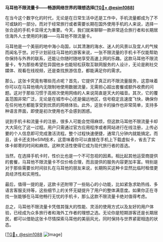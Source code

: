 **马耳他不限流量卡——畅游网络世界的理想选择[[TG💪+ @esim1088](https://t.me/s/esim1088)]**

在当今这个数字化的时代，无论是在日常生活中还是工作中，手机流量都成为了不可或缺的一部分。而对于经常旅行或者需要长期在国外使用手机的人来说，选择一张合适的手机卡显得尤为重要。今天，我们就来聊聊一款非常适合旅行者和长期居住海外人士使用的利器——马耳他不限流量卡。

马耳他是一个美丽的地中海小岛国，以其清澈的海水、迷人的风景以及宜人的气候而闻名于世。对于计划前往马耳他的游客来说，一张不限流量的手机卡不仅能帮助你保持与外界的联系，还能让你随时随地享受高速上网的乐趣。这款马耳他不限流量卡，专为那些希望在异国他乡也能轻松获取互联网服务的人设计，无论是刷社交媒体、观看在线视频，还是查找旅游信息，都能满足你的需求。

那么，这张卡究竟有哪些亮点呢？首先，它提供了真正的不限流量服务，这意味着你可以在马耳他境内无限制地使用数据流量，无需担心超出套餐或额外收费的问题。这对于那些习惯于高频次使用网络的人来说简直是天大的福音。其次，它的覆盖范围非常广泛，无论是在城市中心还是偏远地区，信号稳定且速度飞快，确保你在任何地方都能享受到优质的网络体验。此外，这张卡的操作也非常简单，支持多种语言界面，即使是初次使用也不会感到困惑。

说到手机卡和流量卡的注册，很多人可能会觉得麻烦，但这款马耳他不限流量卡却大大简化了这一过程。用户只需通过官方应用程序或者网站进行在线注册，上传必要的个人信息即可完成激活流程。整个过程快速便捷，通常几分钟内就能搞定。而且，该卡还支持eSIM技术，这意味着你可以直接在手机上下载虚拟卡，省去了实体卡邮寄的时间和麻烦。这种灵活性使得它成为现代旅行者的首选。

当然，在选择手机卡时，性价比也是一个不可忽视的因素。相比起其他运营商提供的套餐，马耳他不限流量卡不仅价格合理，而且提供的服务内容更加丰富。特别是对于那些需要长时间驻扎在马耳他的朋友来说，长期购买这种卡显然比临时租借更具经济性和实用性。

最后，值得一提的是，这款卡还附带了一些贴心的小功能，比如紧急求助热线、多语言客服支持等，这些细节上的关怀无疑提升了用户的整体满意度。如果你正在寻找一张能够在马耳他畅行无忧的手机卡，那么这款不限流量卡绝对值得考虑。

总之，马耳他不限流量卡凭借其强大的性能、灵活的使用方式以及友好的用户体验，已经成为众多旅行者和海外工作者的理想之选。无论你是短期游客还是长期居民，都可以借助这张卡尽情探索马耳他的美丽风光，同时保持与世界紧密相连的状态。

[[TG💪+ @esim1088](https://t.me/s/esim1088) ![Image](https://i.postimg.cc/4NQfJmqS/Snipaste-2025-05-13-00-14-12.png)]
